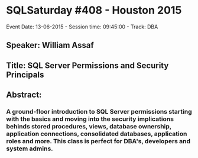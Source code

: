 # SQLSaturday #408 - Houston 2015
Event Date: 13-06-2015 - Session time: 09:45:00 - Track: DBA
## Speaker: William Assaf
## Title: SQL Server Permissions and Security Principals
## Abstract:
### A ground-floor introduction to SQL Server permissions starting with the basics and moving into the security implications behinds stored procedures, views, database ownership, application connections, consolidated databases, application roles and more. This class is perfect for DBA's, developers and system admins.
